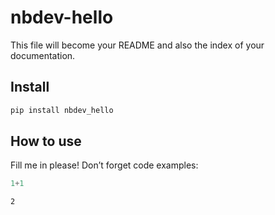 # nbdev-hello


<!-- WARNING: THIS FILE WAS AUTOGENERATED! DO NOT EDIT! -->

This file will become your README and also the index of your
documentation.

## Install

``` sh
pip install nbdev_hello
```

## How to use

Fill me in please! Don’t forget code examples:

``` python
1+1
```

    2
